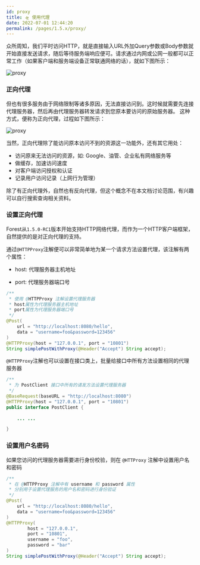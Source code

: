 ```yaml
---
id: proxy
title: 🛸 使用代理
date: 2022-07-01 12:44:20
permalink: /pages/1.5.x/proxy/
---
```


众所周知，我们平时访问HTTP，就是直接输入URL外加Query参数或Body参数就开始直接发送请求，随后等待服务端响应便可。请求通过内网或公网一般都可以正常工作（如果客户端和服务端设备正常联通网络的话），就如下图所示：

<img class="img_margin img_shadow" src="/img/doc/no-proxy.svg" alt="proxy" />

### 正向代理

但也有很多服务由于网络限制等诸多原因，无法直接访问到。这时候就需要先连接代理服务器，然后再由代理服务器转发请求到您原本要访问的原始服务器。
这种方式，便称为正向代理，过程如下图所示：

<img class="img_margin img_shadow" src="/img/doc/proxy.svg" alt="proxy" />

当然，正向代理除了能访问原本访问不到的资源这一功能外，还有其它用处：

- 访问原来无法访问的资源，如: Google、油管、企业私有网络服务等
- 做缓存，加速访问速度
- 对客户端访问授权和认证
- 记录用户访问记录（上网行为管理）

除了有正向代理外，自然也有反向代理，但这个概念不在本文档讨论范围，有兴趣可以自行搜索查询相关资料。

### 设置正向代理

Forest从`1.5.0-RC1`版本开始支持HTTP网络代理，而作为一个HTTP客户端框架，自然提供的是对正向代理的支持。

通过`@HTTPProxy`注解便可以非常简单地为某一个请求方法设置代理，该注解有两个属性：

- host: 代理服务器主机地址

- port: 代理服务器端口号

```java
/**
 * 使用 @HTTPProxy 注解设置代理服务器
 * host属性为代理服务器主机地址
 * port属性为代理服务器端口号
 */
@Post(
    url = "http://localhost:8080/hello",
    data = "username=foo&password=123456"
)
@HTTPProxy(host = "127.0.0.1", port = "10801")
String simplePostWithProxy(@Header("Accept") String accept);
```


`@HTTPProxy`注解也可以设置在接口类上，批量给接口中所有方法设置相同的代理服务器

```java
/**
 * 为 PostClient 接口中所有的请发方法设置代理服务器
 */
@BaseRequest(baseURL = "http://localhost:8080")
@HTTPProxy(host = "127.0.0.1", port = "10801")
public interface PostClient {
    
    ... ...

}

```

### 设置用户名密码

如果您访问的代理服务器需要进行身份校验，则在 `@HTTProxy` 注解中设置用户名和密码

```java
/**
 * 在 @HTTPProxy 注解中有 username 和 password 属性
 * 分别用于设置代理服务的用户名和密码进行身份验证
 */
@Post(
    url = "http://localhost:8080/hello",
    data = "username=foo&password=123456"
)
@HTTPProxy(
        host = "127.0.0.1",
        port = "10801",
        username = "foo",
        password = "bar"
)
String simplePostWithProxy(@Header("Accept") String accept);

```
